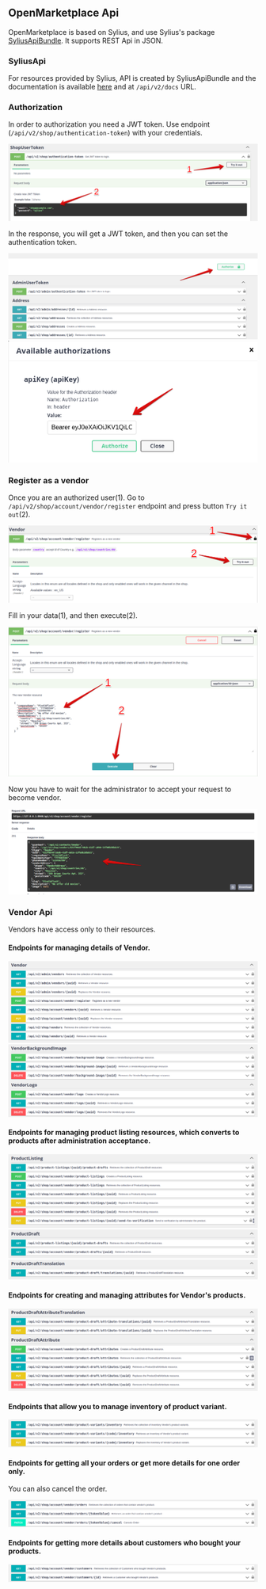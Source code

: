 ## OpenMarketplace Api

OpenMarketplace is based on Sylius, and use Sylius's package
[SyliusApiBundle](https://github.com/Sylius/SyliusApiBundle). 
It supports REST Api in JSON.

### SyliusApi

For resources provided by Sylius, API is created by SyliusApiBundle
and the documentation is available [here](https://master.demo.sylius.com/api/v2/docs)
and at `/api/v2/docs` URL.

### Authorization
In order to authorization you need a JWT token. Use endpoint
(`/api/v2/shop/authentication-token`) with your credentials. 

![Authorization](images/api_authorization.png)

In the response, you will get a JWT token, and then you can set the authentication
token.

![Authorization](images/api_authorization_button.png)
![Authorization](images/api_authorization_bearer.png)

### Register as a vendor
Once you are an authorized user(1). Go to `/api/v2/shop/account/vendor/register`
endpoint and press button `Try it out`(2).

![Register as a vendor](images/api_vendor_register_1.png)

Fill in your data(1), and then execute(2).

![Register as a vendor](images/api_vendor_register_2.png)

Now you have to wait for the administrator to accept your request to become vendor.

![Register as a vendor](images/api_vendor_register_3.png)

### Vendor Api
Vendors have access only to their resources.

#### Endpoints for managing details of Vendor.

![Api vendor](images/api_vendor.png)
![Api vendor](images/api_vendor_images.png)


#### Endpoints for managing product listing resources, which converts to products after administration acceptance.

![Api product listing](images/api_product_listing.png)
![Api product listing](images/api_draft.png)
![Api product listing](images/api_draft_translation.png)

#### Endpoints for creating and managing attributes for Vendor's products.

![Api draft attribute](images/api_draft_attribute.png)

#### Endpoints that allow you to manage inventory of product variant.

![Api inventory](images/api_inventory.png)

#### Endpoints for getting all your orders or get more details for one order only. 

You can also cancel the order.

![Api order](images/api_order.png)

#### Endpoints for getting more details about customers who bought your products.

![Api customer](images/api_customer.png)
